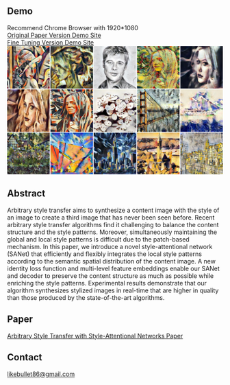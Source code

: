 ## Demo
Recommend Chrome Browser with 1920*1080<br>
[Original Paper Version Demo Site](http://style.airi.kr/ori_demo)<br>
[Fine Tuning Version Demo Site](http://style.airi.kr/demo)
![ex_screenshot](./images/head.jpg)
## Abstract
Arbitrary style transfer aims to synthesize a content image with the style of an image to create a third image that has never been seen before. Recent arbitrary style transfer algorithms find it challenging to balance the content structure and the style patterns. Moreover, simultaneously maintaining the global and local style patterns is difficult due to the patch-based mechanism. In this paper, we introduce a novel style-attentional network (SANet) that efficiently and flexibly integrates the local style patterns according to the semantic spatial distribution of the content image. A new identity loss function and multi-level feature embeddings enable our SANet and decoder to preserve the content structure as much as possible while enriching the style patterns. Experimental results demonstrate that our algorithm synthesizes stylized images in real-time that are higher in quality than those produced by the state-of-the-art algorithms.
## Paper
[Arbitrary Style Transfer with Style-Attentional Networks Paper](https://arxiv.org/abs/1812.02342)
## Contact
likebullet86@gmail.com
